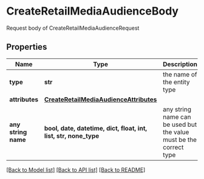 # CreateRetailMediaAudienceBody

Request body of CreateRetailMediaAudienceRequest

## Properties
Name | Type | Description | Notes
------------ | ------------- | ------------- | -------------
**type** | **str** | the name of the entity type | 
**attributes** | [**CreateRetailMediaAudienceAttributes**](CreateRetailMediaAudienceAttributes.md) |  | 
**any string name** | **bool, date, datetime, dict, float, int, list, str, none_type** | any string name can be used but the value must be the correct type | [optional]

[[Back to Model list]](../README.md#documentation-for-models) [[Back to API list]](../README.md#documentation-for-api-endpoints) [[Back to README]](../README.md)


